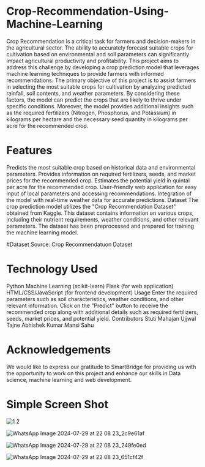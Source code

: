 # Crop-Recommendation-Using-Machine-Learning
Crop Recommendation is a critical task for farmers and decision-makers in the 
agricultural sector. The ability to accurately forecast suitable crops for cultivation based 
on environmental and soil parameters can significantly impact agricultural productivity 
and profitability. This project aims to address this challenge by developing a crop 
prediction model that leverages machine learning techniques to provide farmers with 
informed recommendations. 
The primary objective of this project is to assist farmers in selecting the most suitable 
crops for cultivation by analyzing predicted rainfall, soil contents, and weather 
parameters. By considering these factors, the model can predict the crops that are likely 
to thrive under specific conditions. Moreover, the model provides additional insights 
such as the required fertilizers (Nitrogen, Phosphorus, and Potassium) in kilograms per 
hectare and the necessary seed quantity in kilograms per acre for the recommended 
crop. 
# Features
Predicts the most suitable crop based on historical data and environmental parameters.
Provides information on required fertilizers, seeds, and market prices for the recommended crop.
Estimates the potential yield in quintal per acre for the recommended crop.
User-friendly web application for easy input of local parameters and accessing recommendations.
Integration of the model with real-time weather data for accurate predictions.
Dataset
The crop prediction model utilizes the "Crop Recommendation Dataset" obtained from Kaggle. This dataset contains information on various crops, including their nutrient requirements, weather conditions, and other relevant parameters. The dataset has been preprocessed and prepared for training the machine learning model.

#Dataset Source: 
Crop Recommendatuon Dataset

# Technology Used
Python
Machine Learning (scikit-learn)
Flask (for web application)
HTML/CSS/JavaScript (for frontend development)
Usage
Enter the required parameters such as soil characteristics, weather conditions, and other relevant information.
Click on the "Predict" button to receive the recommended crop along with additional details such as required fertilizers, seeds, market prices, and potential yield.
Contributors
Stuti Mahajan
Ujjwal Tajne
Abhishek Kumar
Mansi Sahu

# Acknowledgements

We would like to express our gratitude to SmartBridge for providing us with the opportunity to work on this project and enhance our skills in Data science, machine learning and web development.
# Simple Screen Shot
![1 2](https://github.com/user-attachments/assets/114f1107-ad9a-48ff-a23a-1366d3905e8d)

![WhatsApp Image 2024-07-29 at 22 08 23_2c9e61af](https://github.com/user-attachments/assets/28e3b0a5-a7c5-483d-960a-7b6f137728eb)

![WhatsApp Image 2024-07-29 at 22 08 23_249fe0ed](https://github.com/user-attachments/assets/a8f971bb-d4c9-4708-a307-6661873ea818)

![WhatsApp Image 2024-07-29 at 22 08 23_651cf42f](https://github.com/user-attachments/assets/03105817-00bc-4bdb-a3db-3286ba0f4745)
